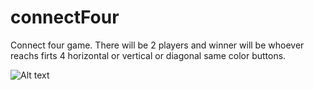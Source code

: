 # connectFour

Connect four game. There will be 2 players and winner will be whoever reachs firts 4 horizontal or vertical or diagonal same color buttons.


![Alt text](https://github.com/firdavsxon/connectFour/blob/main/Dec-25-2020%2009-05-53.gif)
